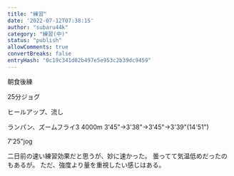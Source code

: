 ```yaml
---
title: "練習"
date: '2022-07-12T07:38:15'
author: "subaru44k"
category: "練習(中)"
status: "publish"
allowComments: true
convertBreaks: false
entryHash: "0c19c341d02b497e5e953c2b39dc9459"
---
```

朝食後練

25分ジョグ

ヒールアップ、流し

ランパン、ズームフライ3
4000m
3'45"→3'38"→3'45"→3'39"(14'51")

7'25"jog

二日前の速い練習効果だと思うが、妙に速かった。
曇ってて気温低めだったのもあるが。
ただ、強度より量を重視したい感じはある。
